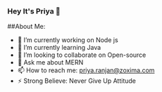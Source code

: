 ### Hey It's Priya 👋

##About Me:

- 🔭 I’m currently working on Node js 
- 🌱 I’m currently learning Java
- 👯 I’m looking to collaborate on Open-source
- 💬 Ask me about MERN
- 📫 How to reach me: priya.ranjan@zoxima.com
- ⚡ Strong Believe: Never Give Up Attitude
